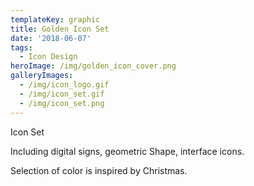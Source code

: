 ```yaml
---
templateKey: graphic
title: Golden Icon Set
date: '2018-06-07'
tags:
  - Icon Design
heroImage: /img/golden_icon_cover.png
galleryImages:
  - /img/icon_logo.gif
  - /img/icon_set.gif
  - /img/icon_set.png
---
```

Icon Set 

Including digital signs, geometric Shape, interface icons.

Selection of color is inspired by Christmas.
